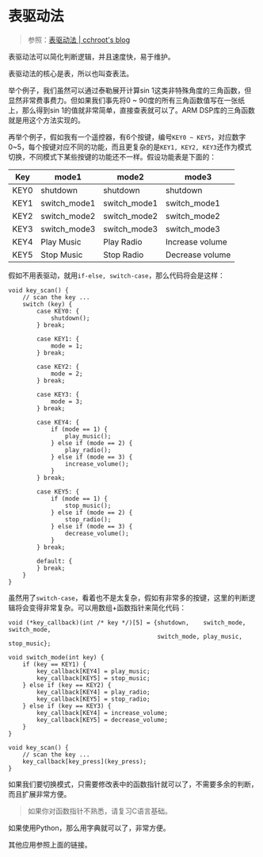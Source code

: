 # 表驱动法

> 参照：[表驱动法 | cchroot's blog](https://cchroot.github.io/2020/05/23/%E8%A1%A8%E9%A9%B1%E5%8A%A8%E6%B3%95/)

表驱动法可以简化判断逻辑，并且速度快，易于维护。

表驱动法的核心是表，所以也叫查表法。

举个例子，我们虽然可以通过泰勒展开计算sin 1这类非特殊角度的三角函数，但显然非常费事费力。但如果我们事先将0 ~ 90度的所有三角函数值写在一张纸上，那么得到sin 1的值就非常简单，直接查表就可以了。ARM DSP库的三角函数就是用这个方法实现的。

再举个例子，假如我有一个遥控器，有6个按键，编号`KEY0 ~ KEY5`，对应数字0~5，每个按键对应不同的功能，而且更复杂的是`KEY1, KEY2, KEY3`还作为模式切换，不同模式下某些按键的功能还不一样。假设功能表是下面的：

| Key  | mode1        | mode2        | mode3           |
| ---- | ------------ | ------------ | --------------- |
| KEY0 | shutdown     | shutdown     | shutdown        |
| KEY1 | switch_mode1 | switch_mode1 | switch_mode1    |
| KEY2 | switch_mode2 | switch_mode2 | switch_mode2    |
| KEY3 | switch_mode3 | switch_mode3 | switch_mode3    |
| KEY4 | Play Music   | Play Radio   | Increase volume |
| KEY5 | Stop Music   | Stop Radio   | Decrease volume |

假如不用表驱动，就用`if-else, switch-case`，那么代码将会是这样：

```
void key_scan() {
    // scan the key ...
    switch (key) {
        case KEY0: {
            shutdown();
        } break;

        case KEY1: {
            mode = 1;
        } break;

        case KEY2: {
            mode = 2;
        } break;

        case KEY3: {
            mode = 3;
        } break;

        case KEY4: {
            if (mode == 1) {
                play_music();
            } else if (mode == 2) {
                play_radio();
            } else if (mode == 3) {
                increase_volume();
            }
        } break;

        case KEY5: {
            if (mode == 1) {
                stop_music();
            } else if (mode == 2) {
                stop_radio();
            } else if (mode == 3) {
                decrease_volume();
            }
        } break;

        default: {
        } break;
    }
}
```

虽然用了`switch-case`，看着也不是太复杂，假如有非常多的按键，这里的判断逻辑将会变得非常复杂。可以用数组+函数指针来简化代码：

```
void (*key_callback)(int /* key */)[5] = {shutdown,    switch_mode, switch_mode,
                                          switch_mode, play_music,  stop_music};

void switch_mode(int key) {
    if (key == KEY1) {
        key_callback[KEY4] = play_music;
        key_callback[KEY5] = stop_music;
    } else if (key == KEY2) {
        key_callback[KEY4] = play_radio;
        key_callback[KEY5] = stop_radio;
    } else if (key == KEY3) {
        key_callback[KEY4] = increase_volume;
        key_callback[KEY5] = decrease_volume;
    }
}

void key_scan() {
    // scan the key ...
    key_callback[key_press](key_press);
}
```

如果我们要切换模式，只需要修改表中的函数指针就可以了，不需要多余的判断，而且扩展非常方便。

> 如果你对函数指针不熟悉，请复习C语言基础。

如果使用Python，那么用字典就可以了，非常方便。

其他应用参照上面的链接。
